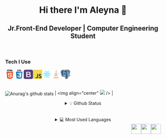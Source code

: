 # <h1 align="center"> Hi there I'm Aleyna 👋 </h1>

## <p align="center"> Jr.Front-End Developer | Computer Engineering Student </p>
   <br />
                                                         

### Tech I Use
  <img align="left" src="https://raw.githubusercontent.com/github/explore/80688e429a7d4ef2fca1e82350fe8e3517d3494d/topics/html/html.png" width="30" height="30">
  <img align="left" src="https://raw.githubusercontent.com/github/explore/80688e429a7d4ef2fca1e82350fe8e3517d3494d/topics/css/css.png" width="30" height="30">
  <img align="left" src="https://raw.githubusercontent.com/github/explore/80688e429a7d4ef2fca1e82350fe8e3517d3494d/topics/bootstrap/bootstrap.png" width="30" height="30">
  <img align="left" src="https://raw.githubusercontent.com/github/explore/80688e429a7d4ef2fca1e82350fe8e3517d3494d/topics/javascript/javascript.png" width="30" height="30">
  <img align="left" src="https://raw.githubusercontent.com/github/explore/80688e429a7d4ef2fca1e82350fe8e3517d3494d/topics/react/react.png" width="30" height="30">
  <img align="left" src="https://raw.githubusercontent.com/github/explore/5b3600551e122a3277c2c5368af2ad5725ffa9a1/topics/java/java.png" width="30" height="30">
  <img align="left" src="https://raw.githubusercontent.com/github/explore/80688e429a7d4ef2fca1e82350fe8e3517d3494d/topics/postgresql/postgresql.png" width="30" height="30">
  
  <br />
  <br />
  <br />
  
  <a ><img align="center" src="https://github-readme-stats.vercel.app/api?username=clkaley&theme=radical" alt="Anurag's github stats" /></a> | <a><img align="center" <img src="https://github-readme-stats.vercel.app/api/top-langs/?username=clkaley&layout=compact&theme=radical"> /></a> |

<details align="center" >
   <summary>💡  Github Status</summary>
   <img  src="https://github-readme-stats.vercel.app/api?username=clkaley&theme=radical">
</details>
<br />
<br />

<details align="center" >
   <summary>💻 Most Used Languages </summary>
   <img src="https://github-readme-stats.vercel.app/api/top-langs/?username=clkaley&layout=compact&theme=radical">
</details>




<a href="https://www.linkedin.com/in/aleynacelik/">
  <img height="32" width="32" src="https://unpkg.com/simple-icons@v6/icons/linkedin.svg" align="right" />
</a>
<a href="mailto: clkkaley@gmail.com"">
  <img height="32" width="32" src="https://unpkg.com/simple-icons@v6/icons/gmail.svg" align="right" />
</a>
<a href="https://twitter.com/clkaley"">
  <img height="32" width="32" src="https://unpkg.com/simple-icons@v6/icons/twitter.svg" align="right"" />
</a>                                                                                                  
<br />
<br />     
                                                                                                      
  [linkedin]:https://www.linkedin.com/in/aleynacelik/
  [gmail]:clkkaley@gmail.com
